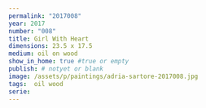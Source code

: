 ```yaml
---
permalink: "2017008"
year: 2017
number: "008"
title: Girl With Heart
dimensions: 23.5 x 17.5
medium: oil on wood
show_in_home: true #true or empty
publish: # notyet or blank
image: /assets/p/paintings/adria-sartore-2017008.jpg
tags:  oil wood
serie:
---
```

